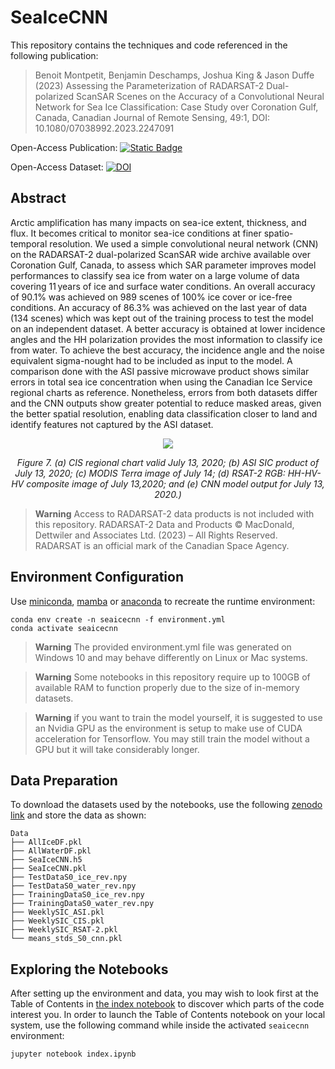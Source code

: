 # SeaIceCNN

This repository contains the techniques and code referenced in the following publication:


>  Benoit Montpetit, Benjamin Deschamps, Joshua King & Jason Duffe (2023) Assessing the Parameterization of RADARSAT-2 Dual-polarized ScanSAR Scenes on the Accuracy of a Convolutional Neural Network for Sea Ice Classification: Case Study over Coronation Gulf, Canada, Canadian Journal of Remote Sensing, 49:1, DOI: 10.1080/07038992.2023.2247091 


Open-Access Publication: [![Static Badge](https://img.shields.io/badge/Canadian_Journal_of_Remote_Sensing-blue)](https://doi.org/10.1080/07038992.2023.2247091)

Open-Access Dataset: [![DOI](https://zenodo.org/badge/DOI/10.5281/zenodo.8350643.svg)](https://doi.org/10.5281/zenodo.8350643)


## Abstract

Arctic amplification has many impacts on sea-ice extent, thickness, and flux. It becomes critical to monitor sea-ice conditions at finer spatio-temporal resolution. We used a simple convolutional neural network (CNN) on the RADARSAT-2 dual-polarized ScanSAR wide archive available over Coronation Gulf, Canada, to assess which SAR parameter improves model performances to classify sea ice from water on a large volume of data covering 11 years of ice and surface water conditions. An overall accuracy of 90.1% was achieved on 989 scenes of 100% ice cover or ice-free conditions. An accuracy of 86.3% was achieved on the last year of data (134 scenes) which was kept out of the training process to test the model on an independent dataset. A better accuracy is obtained at lower incidence angles and the HH polarization provides the most information to classify ice from water. To achieve the best accuracy, the incidence angle and the noise equivalent sigma-nought had to be included as input to the model. A comparison done with the ASI passive microwave product shows similar errors in total sea ice concentration when using the Canadian Ice Service regional charts as reference. Nonetheless, errors from both datasets differ and the CNN outputs show greater potential to reduce masked areas, given the better spatial resolution, enabling data classification closer to land and identify features not captured by the ASI dataset.

<p align="center">
    <img src="https://www.tandfonline.com/na101/home/literatum/publisher/tandf/journals/content/ujrs20/2023/ujrs20.v049.i01/07038992.2023.2247091/20230912/images/medium/ujrs_a_2247091_f0007_c.jpg">
</p>

<p align="center">
    <i>Figure 7. (a) CIS regional chart valid July 13, 2020; (b) ASI SIC product of July 13, 2020; (c) MODIS Terra image of July 14; (d) RSAT-2 RGB: HH-HV-HV composite image of July 13,2020; and (e) CNN model output for July 13, 2020.)</i>
</p>

> **Warning**
> Access to RADARSAT-2 data products is not included with this repository. RADARSAT-2 Data and Products © MacDonald, Dettwiler and Associates Ltd. (2023) – All Rights Reserved. RADARSAT is an official mark of the Canadian Space Agency.

## Environment Configuration

Use [miniconda](https://docs.conda.io/projects/miniconda/en/latest/), [mamba](https://mamba.readthedocs.io/en/latest/) or [anaconda](https://www.anaconda.com/download) to recreate the runtime environment:


```
conda env create -n seaicecnn -f environment.yml
conda activate seaicecnn
```
> **Warning** 
> The provided environment.yml file was generated on Windows 10 and may behave differently on Linux or Mac systems.

> **Warning** 
> Some notebooks in this repository require up to 100GB of available RAM to function properly due to the size of in-memory datasets.

> **Warning** 
> if you want to train the model yourself, it is suggested to use an Nvidia GPU as the environment is setup to make use of CUDA acceleration for Tensorflow. You may still train the model without a GPU but it will take considerably longer.

## Data Preparation

To download the datasets used by the notebooks, use the following 
[zenodo link](https://doi.org/10.5281/zenodo.8350643) and store the data as shown:

```
Data
├── AllIceDF.pkl
├── AllWaterDF.pkl
├── SeaIceCNN.h5
├── SeaIceCNN.pkl
├── TestDataS0_ice_rev.npy
├── TestDataS0_water_rev.npy
├── TrainingDataS0_ice_rev.npy
├── TrainingDataS0_water_rev.npy
├── WeeklySIC_ASI.pkl
├── WeeklySIC_CIS.pkl
├── WeeklySIC_RSAT-2.pkl
└── means_stds_S0_cnn.pkl
```


## Exploring the Notebooks

After setting up the environment and data, you may wish to look first at the Table of Contents in [the index notebook](./index.ipynb) to discover which parts of the code interest you. In order to launch the Table of Contents notebook on your local system, use the following command while inside the activated `seaicecnn` environment:

```
jupyter notebook index.ipynb
```
